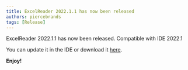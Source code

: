 ```yaml
---
title: ExcelReader 2022.1.1 has now been released
authors: piercebrands
tags: [Release]
---
```


ExcelReader 2022.1.1 has now been released. Compatible with IDE 2022.1

You can update it in the IDE or download it [here](https://plugins.jetbrains.com/plugin/14722-excelreader/versions/stable/167632).

**Enjoy!**